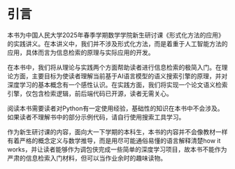 # 引言

本书为中国人民大学2025年春季学期数学学院新生研讨课《形式化方法的应用》的实践讲义。在本讲义中，我们并不涉及形式化方法，而是着重于人工智能方法的应用，具体而言为信息检索的原理与实际应用的开发。

在本书中，我们将从理论与实践两个方面帮助读者进行信息检索的极简入门。在理论方面，主要目标为使读者理解当前基于AI语言模型的语义搜索引擎的原理，并对深度学习的基本概念有一个感性认识。在实践方面，我们将实现一个论文语义检索引擎，仅包含检索逻辑，前后端代码已开源，读者无需关心。

阅读本书需要读者对Python有一定使用经验，基础性的知识在本书中不会涉及。如果读者不理解书中的部分示例代码，请自行使用搜索工具学习。

作为新生研讨课的内容，面向大一下学期的本科生，本书的内容并不会像教材一样有着严格的概念定义与数学推导，而是用尽可能通俗易懂的语言解释清楚how it works，并让读者能够作为调包侠完成一些简单的深度学习项目，故本书不能作为严肃的信息检索入门材料，但可以当作业余时的趣味读物。